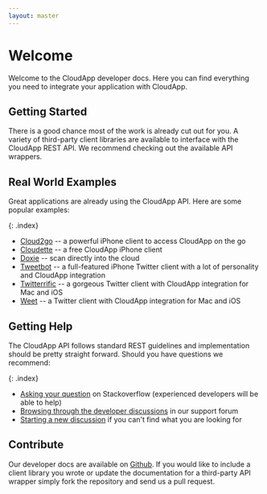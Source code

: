 ```yaml
---
layout: master
---
```


# Welcome

Welcome to the CloudApp developer docs. Here you can find everything you need to integrate your application with CloudApp.

## Getting Started

There is a good chance most of the work is already cut out for you. A variety of third-party client libraries are available to interface with the CloudApp REST API. We recommend checking out the available API wrappers.

## Real World Examples

Great applications are already using the CloudApp API. Here are some popular examples:

{: .index}
* [Cloud2go](http://cloud2goapp.com/) -- a powerful iPhone client to access CloudApp on the go
* [Cloudette](http://cloudetteapp.com/) -- a free CloudApp iPhone client
* [Doxie](http://www.getdoxie.com/) -- scan directly into the cloud
* [Tweetbot](http://tapbots.com/software/tweetbot/) -- a full-featured iPhone Twitter client with a lot of personality and CloudApp integration
* [Twitterrific](http://twitterrific.com/) -- a gorgeous Twitter client with CloudApp integration for Mac and iOS
* [Weet](http://weetapp.com/) -- a Twitter client with CloudApp integration for Mac and iOS

## Getting Help

The CloudApp API follows standard REST guidelines and implementation should be pretty straight forward. Should you have questions we recommend:

{: .index}
* [Asking your question](http://stackoverflow.com/) on Stackoverflow (experienced developers will be able to help)
* [Browsing through the developer discussions](http://support.getcloudapp.com/discussions/developersapi/) in our support forum
* [Starting a new discussion](http://support.getcloudapp.com/discussions/developersapi/#new_topic_form) if you can't find what you are looking for

## Contribute

Our developer docs are available on [Github](http://github.com/cloudapp/developer). If you would like to include a client library you wrote or update the documentation for a third-party API wrapper simply fork the repository and send us a pull request.
